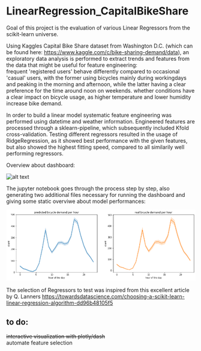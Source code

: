 # LinearRegression_CapitalBikeShare

Goal of this project is the evaluation of various Linear Regressors from the scikit-learn universe. 

Using Kaggles Capital Bike Share dataset from Washington D.C. (which can be found here: https://www.kaggle.com/c/bike-sharing-demand/data), an exploratory data analysis is performed to extract trends and features from the data that might be useful for feature engineering: \
  frequent 'registered users' behave differently compared to occasional 'casual' users, with the former using bicycles mainly during workingdays and peaking in the morning and afternoon, while the latter having a clear preference for the time around noon on weekends. 
  whether conditions have a clear impact on bicycle usage, as higher temperature and lower humidity increase bike demand.

In order to build a linear model systematic feature engineering was performed using datetime and weather information. Engineered features are processed through a sklearn-pipeline, which subsequently included Kfold cross-validation. Testing different regressors resulted in the usage of RidgeRegression, as it showed best performance with the given features, but also showed the highest fitting speed, compared to all similarily well performing regressors.


Overview about dashboard: 

![alt text](https://github.com/mkoeppel/Bicycle_Ridge/blob/main/bicycle_ridge.gif)


The jupyter notebook goes through the process step by step, also generating two additional files necessary for running the dashboard and giving some static overviwe about model performances:

![alt text](https://github.com/mkoeppel/Bicycle_Ridge/blob/main/bicycle_demand.png)

The selection of Regressors to test was inspired from this excellent article by Q. Lanners
https://towardsdatascience.com/choosing-a-scikit-learn-linear-regression-algorithm-dd96b48105f5


## to do:
~~interactive visualization with plotly/dash~~ \
automate feature selection
